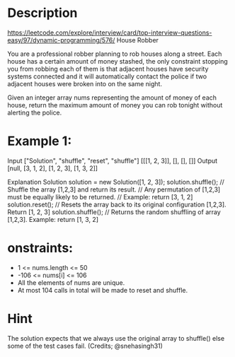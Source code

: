 # Description
  https://leetcode.com/explore/interview/card/top-interview-questions-easy/97/dynamic-programming/576/
  House Robber

  You are a professional robber planning to rob houses along a street. Each house has a certain amount of money stashed, the only constraint stopping you from robbing each of them is that adjacent houses have security systems connected and it will automatically contact the police if two adjacent houses were broken into on the same night.

  Given an integer array nums representing the amount of money of each house, return the maximum amount of money you can rob tonight without alerting the police.

# Example 1:
Input
["Solution", "shuffle", "reset", "shuffle"]
[[[1, 2, 3]], [], [], []]
Output
[null, [3, 1, 2], [1, 2, 3], [1, 3, 2]]

Explanation
Solution solution = new Solution([1, 2, 3]);
solution.shuffle();    // Shuffle the array [1,2,3] and return its result.
                       // Any permutation of [1,2,3] must be equally likely to be returned.
                       // Example: return [3, 1, 2]
solution.reset();      // Resets the array back to its original configuration [1,2,3]. Return [1, 2, 3]
solution.shuffle();    // Returns the random shuffling of array [1,2,3]. Example: return [1, 3, 2]

# onstraints:
  - 1 <= nums.length <= 50
  - -106 <= nums[i] <= 106
  - All the elements of nums are unique.
  - At most 104 calls in total will be made to reset and shuffle.

# Hint
  The solution expects that we always use the original array to shuffle() else some of the test cases fail. (Credits; @snehasingh31)

